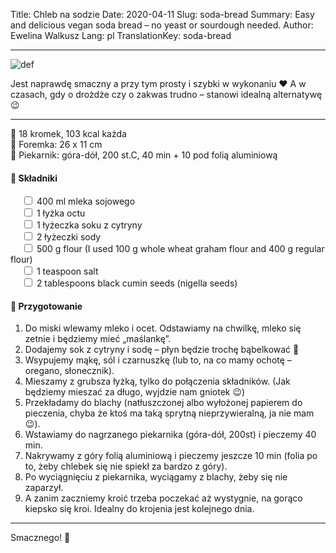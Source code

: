 Title: Chleb na sodzie
Date: 2020-04-11
Slug: soda-bread
Summary: Easy and delicious vegan soda bread – no yeast or sourdough needed.
Author: Ewelina Walkusz
Lang: pl
TranslationKey: soda-bread

---

![def]

Jest naprawdę smaczny a przy tym prosty i szybki w wykonaniu ❤ A w czasach, gdy o drożdże czy o zakwas trudno – stanowi idealną alternatywę 😉

---

🔹 18 kromek, 103 kcal każda </br>
🔹 Foremka: 26 x 11 cm </br>
🔹 Piekarnik: góra-dół, 200 st.C, 40 min + 10 pod folią aluminiową

#### 🌿 Składniki

&emsp; <input type="checkbox"> 400 ml mleka sojowego </br>
&emsp; <input type="checkbox"> 1 łyżka octu </br>
&emsp; <input type="checkbox"> 1 łyżeczka soku z cytryny </br>
&emsp; <input type="checkbox"> 2 łyżeczki sody </br>
&emsp; <input type="checkbox"> 500 g flour (I used 100 g whole wheat graham flour and 400 g regular flour) </br>
&emsp; <input type="checkbox"> 1 teaspoon salt </br>
&emsp; <input type="checkbox"> 2 tablespoons black cumin seeds (nigella seeds) </br>

#### 📝 Przygotowanie

1. Do miski wlewamy mleko i ocet. Odstawiamy na chwilkę, mleko się zetnie i będziemy mieć „maślankę”.
2. Dodajemy sok z cytryny i sodę – płyn będzie trochę bąbelkować 🙂
3. Wsypujemy mąkę, sól i czarnuszkę (lub to, na co mamy ochotę – oregano, słonecznik).
4. Mieszamy z grubsza łyżką, tylko do połączenia składników. (Jak będziemy mieszać za długo, wyjdzie nam gniotek 😉)
5. Przekładamy do blachy (natłuszczonej albo wyłożonej papierem do pieczenia, chyba że ktoś ma taką sprytną nieprzywieralną, ja nie mam 😉).
6. Wstawiamy do nagrzanego piekarnika (góra-dół, 200st) i pieczemy 40 min.
7. Nakrywamy z góry folią aluminiową i pieczemy jeszcze 10 min (folia po to, żeby chlebek się nie spiekł za bardzo z góry).
8. Po wyciągnięciu z piekarnika, wyciągamy z blachy, żeby się nie zaparzył.
9. A zanim zaczniemy kroić trzeba poczekać aż wystygnie, na gorąco kiepsko się kroi. Idealny do krojenia jest kolejnego dnia.

---

Smacznego! 💙

[def]: static/images/soda_bread.jpg
